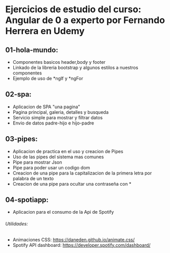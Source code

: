 # Ejercicios de estudio del curso: Angular de 0 a experto por Fernando Herrera en Udemy

## 01-hola-mundo: 
* Componentes basicos header,body y footer
* Linkado de la libreria bootstrap y algunos estilos a nuestros componentes
* Ejemplo de uso de *ngIf y *ngFor

## 02-spa:
* Aplicacion de SPA "una pagina"
* Pagina principal, galeria, detalles y busqueda
* Servicio simple para mostrar y filtrar datos
* Envio de datos padre-hijo e hijo-padre

## 03-pipes:
* Aplicacion de practica en el uso y creacion de Pipes
* Uso de las pipes del sistema mas comunes
* Pipe para mostrar Json
* Pipe para poder usar un codigo dom
* Creacion de una pipe para la capitalizacion de la primera letra por palabra de un texto
* Creacion de una pipe para ocultar una contraseña con *

## 04-spotiapp:
* Aplicacion para el consumo de la Api de Spotify

###### Utilidades:
* Animaciones CSS: https://daneden.github.io/animate.css/
* Spotify API dashboard: https://developer.spotify.com/dashboard/
